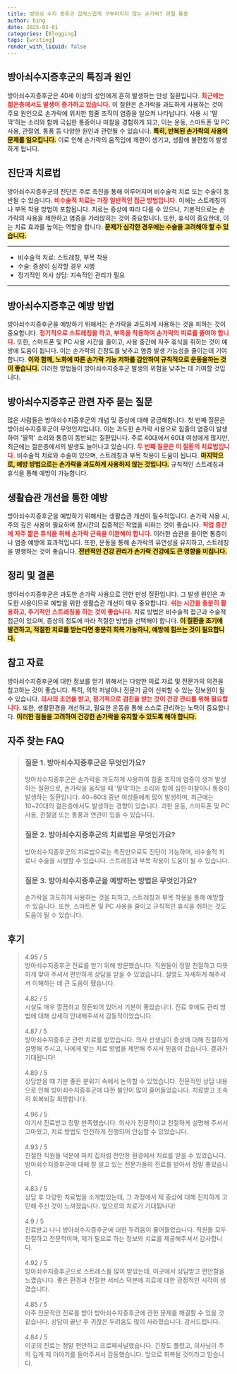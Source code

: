 ```yaml
---
title: 방아쇠 수지 증후군 갑작스럽게 구부러지지 않는 손가락? 관절 통증
author: bing
date: 2025-02-01
categories: [Blogging]
tags: [writing]
render_with_liquid: false
---
```



<h2 id='방아쇠수지증후군_특징과_원인'>방아쇠수지증후군의 특징과 원인</h2>

<p>방아쇠수지증후군은 40세 이상의 성인에게 흔히 발생하는 만성 질환입니다. <b><span style="color: #ee2323;">최근에는 젊은층에서도 발생이 증가하고 있습니다.</span></b> 이 질환은 손가락을 과도하게 사용하는 것이 주요 원인으로 손가락에 위치한 힘줄 조직이 염증을 일으켜 나타납니다. 사용 시 '딸깍'하는 소리와 함께 극심한 통증이나 마찰을 경험하게 되고, 이는 운동, 스마트폰 및 PC 사용, 관절염, 통풍 등 다양한 원인과 관련될 수 있습니다. <b><span style="background-color: #ffe066;">특히, 반복된 손가락의 사용이 문제를 일으킵니다.</span></b> 이로 인해 손가락의 움직임에 제한이 생기고, 생활에 불편함이 발생하게 됩니다.</p>

<h2 id='진단과_치료법'>진단과 치료법</h2>

<p>방아쇠수지증후군의 진단은 주로 촉진을 통해 이루어지며 비수술적 치료 또는 수술이 동반될 수 있습니다. <b><span style="color: #ee2323;">비수술적 치료는 가장 일반적인 접근 방법입니다.</span></b> 이에는 스트레칭이나 부목 착용 방법이 포함됩니다. 치료는 증상에 따라 다를 수 있으나, 기본적으로는 손가락의 사용을 제한하고 염증을 가라앉히는 것이 중요합니다. 또한, 휴식이 중요한데, 이는 치료 효과를 높이는 역할을 합니다. <b><span style="background-color: #ffe066;">문제가 심각한 경우에는 수술을 고려해야 할 수 있습니다.</span></b></p>

<hr />

<ul>
    <li>비수술적 치료: 스트레칭, 부목 착용</li>
    <li>수술: 증상이 심각할 경우 시행</li>
    <li>정기적인 의사 상담: 지속적인 관리가 필요</li>
</ul>

<hr />

<h2 id='예방법'>방아쇠수지증후군 예방 방법</h2>

<p>방아쇠수지증후군을 예방하기 위해서는 손가락을 과도하게 사용하는 것을 피하는 것이 중요합니다. <b><span style="color: #ee2323;">정기적으로 스트레칭을 하고, 부목을 착용하여 손가락의 피로를 줄여야 합니다.</span></b> 또한, 스마트폰 및 PC 사용 시간을 줄이고, 사용 중간에 자주 휴식을 취하는 것이 예방에 도움이 됩니다. 이는 손가락의 긴장도를 낮추고 염증 발생 가능성을 줄이는데 기여합니다. <b><span style="background-color: #ffe066;">이와 함께, 노화에 따른 손가락 기능 저하를 감안하여 규칙적으로 운동을하는 것이 좋습니다.</span></b> 이러한 방법들이 방아쇠수지증후군 발생의 위험을 낮추는 데 기여할 것입니다.</p>

<h2 id='자주_묻는_질문'>방아쇠수지증후군 관련 자주 묻는 질문</h2>

<p>많은 사람들은 방아쇠수지증후군의 개념 및 증상에 대해 궁금해합니다. 첫 번째 질문은 방아쇠수지증후군이 무엇인지입니다. 이는 과도한 손가락 사용으로 힘줄의 염증이 발생하여 '딸깍' 소리와 통증이 동반되는 질환입니다. 주로 40대에서 60대 여성에게 많지만, 최근에는 젊은층에서의 발생도 늘어나고 있습니다. <b><span style="color: #ee2323;">두 번째 질문은 이 질환의 치료법입니다.</span></b> 비수술적 치료와 수술이 있으며, 스트레칭과 부목 착용이 도움이 됩니다. <b><span style="background-color: #ffe066;">마지막으로, 예방 방법으로는 손가락을 과도하게 사용하지 않는 것입니다.</span></b> 규칙적인 스트레칭과 휴식을 통해 예방이 가능합니다.</p>

<h2 id='생활습관_개선하기'>생활습관 개선을 통한 예방</h2>

<p>방아쇠수지증후군을 예방하기 위해서는 생활습관 개선이 필수적입니다. 손가락 사용 시, 주의 깊은 사용이 필요하며 장시간의 집중적인 작업을 피하는 것이 좋습니다. <b><span style="color: #ee2323;">작업 중간에 자주 짧은 휴식을 취해 손가락 근육을 이완해야 합니다.</span></b> 이러한 습관을 들이면 통증이나 염증 예방에 효과적입니다. 또한, 운동을 통해 손가락의 유연성을 유지하고, 스트레칭을 병행하는 것이 좋습니다. <b><span style="background-color: #ffe066;">전반적인 건강 관리가 손가락 건강에도 큰 영향을 미칩니다.</span></b></p>

<h2 id='정리_및_결론'>정리 및 결론</h2>

<p>방아쇠수지증후군은 과도한 손가락 사용으로 인한 만성 질환입니다. 그 발생 원인은 과도한 사용이므로 예방을 위한 생활습관 개선이 매우 중요합니다. <b><span style="color: #ee2323;">쉬는 시간을 충분히 활용하고, 주기적인 스트레칭을 하는 것이 좋습니다.</span></b> 치료 방법은 비수술적 접근과 수술적 접근이 있으며, 증상의 정도에 따라 적절한 방법을 선택해야 합니다. <b><span style="background-color: #ffe066;">이 질환을 조기에 발견하고, 적절한 치료를 받는다면 충분히 회복 가능하니, 예방에 힘쓰는 것이 필요합니다.</span></b></p>

<h2 id='참고_자료'>참고 자료</h2>

<p>방아쇠수지증후군에 대한 정보를 얻기 위해서는 다양한 의료 자료 및 전문가의 의견을 참고하는 것이 좋습니다. 특히, 의학 저널이나 전문가 글이 신뢰할 수 있는 정보원이 될 수 있습니다. <b><span style="color: #ee2323;">의사의 조언을 받고, 정기적으로 검진을 받는 것이 건강 관리를 위해 필요합니다.</span></b> 또한, 생활환경을 개선하고, 필요한 운동을 통해 스스로 관리하는 노력이 중요합니다. <b><span style="background-color: #ffe066;">이러한 점들을 고려하여 건강한 손가락을 유지할 수 있도록 해야 합니다.</span></b></p>


<h2 id='자주_찾는_FAQ'>자주 찾는 FAQ</h2>
<div itemscope="" itemtype="https://schema.org/FAQPage"> 
<blockquote> 
<div itemscope="" itemprop="mainEntity" itemtype="https://schema.org/Question"> 
<h3 itemprop="name">질문 1. 방아쇠수지증후군은 무엇인가요?</h3> 
<div itemscope="" itemprop="acceptedAnswer" itemtype="https://schema.org/Answer"> 
<span itemprop="text"> 
<p>방아쇠수지증후군은 손가락을 과도하게 사용하여 힘줄 조직에 염증이 생겨 발생하는 질환으로, 손가락을 움직일 때 '딸깍'하는 소리와 함께 심한 마찰이나 통증이 발생하는 질환입니다. 40~60대 중년 여성들에게 많이 발생하며, 최근에는 10~20대의 젊은층에서도 발생하는 경향이 있습니다. 과한 운동, 스마트폰 및 PC 사용, 관절염 또는 통풍과 연관이 있을 수 있습니다.</p> 
</span> 
</div> 
</div> 
<div itemscope="" itemprop="mainEntity" itemtype="https://schema.org/Question"> 
<h3 itemprop="name">질문 2. 방아쇠수지증후군의 치료법은 무엇인가요?</h3> 
<div itemscope="" itemprop="acceptedAnswer" itemtype="https://schema.org/Answer"> 
<span itemprop="text"> 
<p>방아쇠수지증후군의 치료법으로는 촉진만으로도 진단이 가능하며, 비수술적 치료나 수술을 시행할 수 있습니다. 스트레칭과 부목 착용이 도움이 될 수 있습니다.</p> 
</span> 
</div> 
</div> 
<div itemscope="" itemprop="mainEntity" itemtype="https://schema.org/Question"> 
<h3 itemprop="name">질문 3. 방아쇠수지증후군을 예방하는 방법은 무엇인가요?</h3> 
<div itemscope="" itemprop="acceptedAnswer" itemtype="https://schema.org/Answer"> 
<span itemprop="text"> 
<p>손가락을 과도하게 사용하는 것을 피하고, 스트레칭과 부목 착용을 통해 예방할 수 있습니다. 또한, 스마트폰 및 PC 사용을 줄이고 규칙적인 휴식을 취하는 것도 도움이 될 수 있습니다.</p> 
</span> 
</div> 
</div> 
</blockquote> 
</div>
<h2 id='후기'>후기</h2>
<div itemscope itemtype="https://schema.org/Product">
  <blockquote>
  <div itemprop="review" itemscope itemtype="https://schema.org/Review">
      <div itemprop="reviewRating" itemscope itemtype="https://schema.org/Rating"> <span itemprop="ratingValue">4.95</span> / <span itemprop="bestRating">5</span> </div>
      <span itemprop="reviewBody">방아쇠수지증후군 진료를 받기 위해 방문했습니다. 직원들이 정말 친절하고 따뜻하게 맞아 주셔서 편안하게 상담을 받을 수 있었습니다. 설명도 자세하게 해주셔서 이해하는 데 큰 도움이 됐습니다.</span>
  </div>
  <br>
  <div itemprop="review" itemscope itemtype="https://schema.org/Review">
      <div itemprop="reviewRating" itemscope itemtype="https://schema.org/Rating"> <span itemprop="ratingValue">4.82</span> / <span itemprop="bestRating">5</span> </div>
      <span itemprop="reviewBody">시설도 매우 깔끔하고 정돈되어 있어서 기분이 좋았습니다. 진료 후에도 관리 방법에 대해 상세히 안내해주셔서 감동적이었습니다.</span>
  </div>
  <br>
  <div itemprop="review" itemscope itemtype="https://schema.org/Review">
      <div itemprop="reviewRating" itemscope itemtype="https://schema.org/Rating"> <span itemprop="ratingValue">4.87</span> / <span itemprop="bestRating">5</span> </div>
      <span itemprop="reviewBody">방아쇠수지증후군 관련 치료를 받았습니다. 의사 선생님이 증상에 대해 친절하게 설명해 주시고, 나에게 맞는 치료 방법을 제안해 주셔서 믿음이 갔습니다. 결과가 기대됩니다!</span>
  </div>
  <br>
  <div itemprop="review" itemscope itemtype="https://schema.org/Review">
      <div itemprop="reviewRating" itemscope itemtype="https://schema.org/Rating"> <span itemprop="ratingValue">4.89</span> / <span itemprop="bestRating">5</span> </div>
      <span itemprop="reviewBody">상담받을 때 기분 좋은 분위기 속에서 논의할 수 있었습니다. 전문적인 상담 내용으로 인해 방아쇠수지증후군에 대한 불안이 많이 줄어들었습니다. 치료받고 조속히 회복되길 희망합니다.</span>
  </div>
  <br>
  <div itemprop="review" itemscope itemtype="https://schema.org/Review">
      <div itemprop="reviewRating" itemscope itemtype="https://schema.org/Rating"> <span itemprop="ratingValue">4.96</span> / <span itemprop="bestRating">5</span> </div>
      <span itemprop="reviewBody">여기서 진료받고 정말 만족했습니다. 의사가 전문적이고 친절하게 설명해 주셔서 고마웠고, 치료 방법도 안전하게 진행되어 안심할 수 있었습니다.</span>
  </div>
  <br>
  <div itemprop="review" itemscope itemtype="https://schema.org/Review">
      <div itemprop="reviewRating" itemscope itemtype="https://schema.org/Rating"> <span itemprop="ratingValue">4.93</span> / <span itemprop="bestRating">5</span> </div>
      <span itemprop="reviewBody">친절한 직원들 덕분에 마치 집처럼 편안한 환경에서 치료를 받을 수 있었습니다. 방아쇠수지증후군에 대해 잘 알고 있는 전문가들의 진료를 받아서 정말 좋았습니다.</span>
  </div>
  <br>
  <div itemprop="review" itemscope itemtype="https://schema.org/Review">
      <div itemprop="reviewRating" itemscope itemtype="https://schema.org/Rating"> <span itemprop="ratingValue">4.83</span> / <span itemprop="bestRating">5</span> </div>
      <span itemprop="reviewBody">상담 후 다양한 치료법을 소개받았는데, 그 과정에서 제 증상에 대해 진지하게 고민해 주신 것이 느껴졌습니다. 앞으로의 치료가 기대됩니다!</span>
  </div>
  <br>
  <div itemprop="review" itemscope itemtype="https://schema.org/Review">
      <div itemprop="reviewRating" itemscope itemtype="https://schema.org/Rating"> <span itemprop="ratingValue">4.9</span> / <span itemprop="bestRating">5</span> </div>
      <span itemprop="reviewBody">진료받고 나니 방아쇠수지증후군에 대한 두려움이 줄어들었습니다. 직원들 모두 친절하고 전문적이며, 제가 필요로 하는 정보와 치료를 제공해주셔서 감사합니다.</span>
  </div>
  <br>
  <div itemprop="review" itemscope itemtype="https://schema.org/Review">
      <div itemprop="reviewRating" itemscope itemtype="https://schema.org/Rating"> <span itemprop="ratingValue">4.92</span> / <span itemprop="bestRating">5</span> </div>
      <span itemprop="reviewBody">방아쇠수지증후군으로 스트레스를 많이 받았는데, 이곳에서 상담받고 편안함을 느꼈습니다. 좋은 환경과 친절한 서비스 덕분에 치료에 대한 긍정적인 시각이 생겼습니다.</span>
  </div>
  <br>
  <div itemprop="review" itemscope itemtype="https://schema.org/Review">
      <div itemprop="reviewRating" itemscope itemtype="https://schema.org/Rating"> <span itemprop="ratingValue">4.85</span> / <span itemprop="bestRating">5</span> </div>
      <span itemprop="reviewBody">아주 전문적인 진료를 받아 방아쇠수지증후군에 관한 문제를 해결할 수 있을 것 같습니다. 상담이 끝난 후 귀찮은 두려움도 많이 사라졌습니다. 감사드립니다.</span>
  </div>
  <br>
  <div itemprop="review" itemscope itemtype="https://schema.org/Review">
      <div itemprop="reviewRating" itemscope itemtype="https://schema.org/Rating"> <span itemprop="ratingValue">4.84</span> / <span itemprop="bestRating">5</span> </div>
      <span itemprop="reviewBody">이곳의 진료는 정말 편안하고 프로페셔널했습니다. 긴장도 풀렸고, 의사님이 주의 깊게 제 이야기를 들어주셔서 감동했습니다. 앞으로 회복될 것이라고 믿습니다.</span>
  </div>
  </blockquote>
</div>
